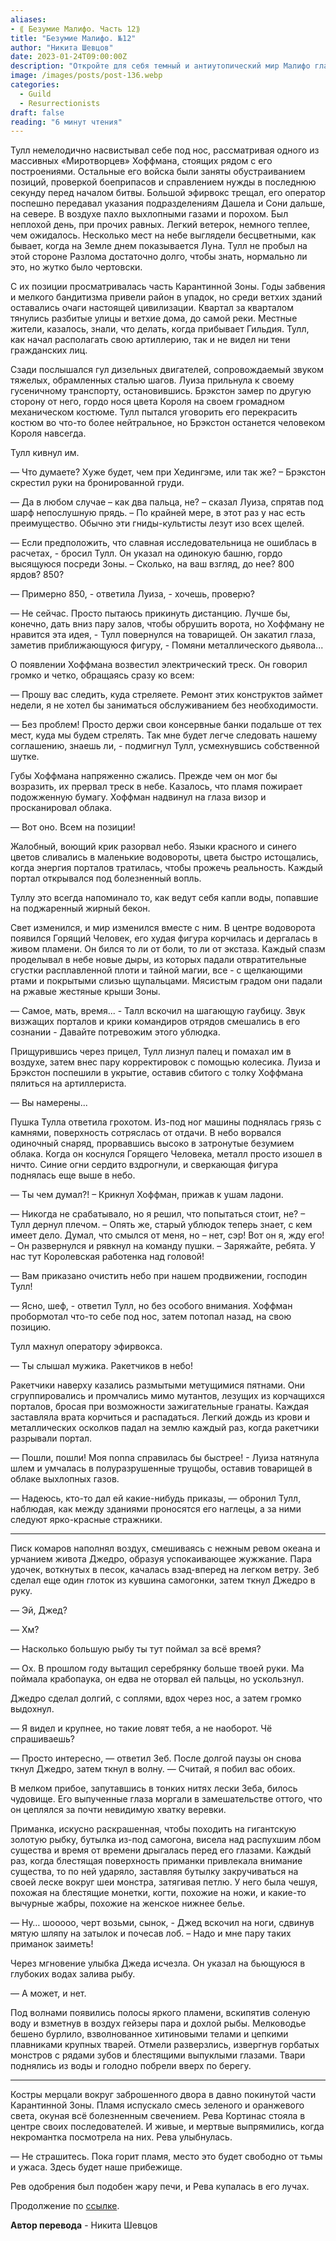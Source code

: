 ```yaml
---
aliases: 
- ⟪ Безумие Малифо. Часть 12⟫
title: "Безумие Малифо. №12"
author: "Никита Шевцов"
date: 2023-01-24T09:00:00Z
description: "Откройте для себя темный и антиутопический мир Малифо глазами Талла, военачальника, готовящегося к битве среди разлагающейся карантинной зоны. Следите за его наблюдениями за прибытием Гильдии и жуткой тишиной некогда цивилизованных улиц. Читайте дальше, чтобы испытать напряжение и неизвестность этой захватывающей истории."
image: /images/posts/post-136.webp
categories: 
  - Guild
  - Resurrectionists
draft: false
reading: "6 минут чтения"
---
```


Тулл немелодично насвистывал себе под нос, рассматривая одного из массивных «Миротворцев» Хоффмана, стоящих рядом с его построениями. Остальные его войска были заняты обустраиванием позиций, проверкой боеприпасов и справлением нужды в последнюю секунду перед началом битвы. Большой эфирвокс трещал, его оператор поспешно передавал указания подразделениям Дашела и Сони дальше, на севере. В воздухе пахло выхлопными газами и порохом. Был неплохой день, при прочих равных. Легкий ветерок, немного теплее, чем ожидалось. Несколько мест на небе выглядели бесцветными, как бывает, когда на Земле днем показывается Луна. Тулл не пробыл на этой стороне Разлома достаточно долго, чтобы знать, нормально ли это, но жутко было чертовски.

С их позиции просматривалась часть Карантинной Зоны. Годы забвения и мелкого бандитизма привели район в упадок, но среди ветхих зданий оставались очаги настоящей цивилизации. Квартал за кварталом тянулись разбитые улицы и ветхие дома, до самой реки. Местные жители, казалось, знали, что делать, когда прибывает Гильдия. Тулл, как начал располагать свою артиллерию, так и не видел ни тени гражданских лиц.

Сзади послышался гул дизельных двигателей, сопровождаемый звуком тяжелых, обрамленных сталью шагов. Луиза прильнула к своему гусеничному транспорту, остановившись. Брэкстон замер по другую сторону от него, гордо нося цвета Короля на своем громадном механическом костюме. Тулл пытался уговорить его перекрасить костюм во что-то более нейтральное, но Брэкстон останется человеком Короля навсегда.

Тулл кивнул им.

— Что думаете? Хуже будет, чем при Хедингэме, или так же? – Брэкстон скрестил руки на бронированной груди.

— Да в любом случае – как два пальца, не? – сказал Луиза, спрятав под шарф непослушную прядь. – По крайней мере, в этот раз у нас есть преимущество. Обычно эти гниды-культисты лезут изо всех щелей.

— Если предположить, что славная исследовательница не ошиблась в расчетах, - бросил Тулл. Он указал на одинокую башню, гордо высящуюся посреди Зоны. – Сколько, на ваш взгляд, до нее? 800 ярдов? 850?

— Примерно 850, - ответила Луиза, - хочешь, проверю?

— Не сейчас. Просто пытаюсь прикинуть дистанцию. Лучше бы, конечно, дать вниз пару залов, чтобы обрушить ворота, но Хоффману не нравится эта идея, - Тулл повернулся на товарищей. Он закатил глаза, заметив приближающуюся фигуру, - Помяни металлического дьявола...

О появлении Хоффмана возвестил электрический треск. Он говорил громко и четко, обращаясь сразу ко всем:

— Прошу вас следить, куда стреляете. Ремонт этих конструктов займет недели, я не хотел бы заниматься обслуживанием без необходимости.

— Без проблем! Просто держи свои консервные банки подальше от тех мест, куда мы будем стрелять. Так мне будет легче следовать нашему соглашению, знаешь ли, - подмигнул Тулл, усмехнувшись собственной шутке.

Губы Хоффмана напряженно сжались. Прежде чем он мог бы возразить, их прервал треск в небе. Казалось, что пламя пожирает подожженную бумагу. Хоффман надвинул на глаза визор и просканировал облака.

— Вот оно. Всем на позиции!

Жалобный, воющий крик разорвал небо. Языки красного и синего цветов сливались в маленькие водовороты, цвета быстро истощались, когда энергия порталов тратилась, чтобы прожечь реальность. Каждый портал открывался под болезненный вопль.

Туллу это всегда напоминало то, как ведут себя капли воды, попавшие на поджаренный жирный бекон.

Свет изменился, и мир изменился вместе с ним. В центре водоворота появился Горящий Человек, его худая фигура корчилась и дергалась в живом пламени. Он бился то ли от боли, то ли от экстаза. Каждый спазм проделывал в небе новые дыры, из которых падали отвратительные сгустки расплавленной плоти и тайной магии, все - с щелкающими ртами и покрытыми слизью щупальцами. Мясистым градом они падали на ржавые жестяные крыши Зоны.

— Самое, мать, время... - Талл вскочил на шагающую гаубицу. Звук визжащих порталов и крики командиров отрядов смешались в его сознании - Давайте потревожим этого ублюдка.

Прищурившись через прицел, Тулл лизнул палец и помахал им в воздухе, затем внес пару корректировок с помощью колесика. Луиза и Брэкстон поспешили в укрытие, оставив сбитого с толку Хоффмана пялиться на артиллериста.

— Вы намерены...

Пушка Тулла ответила грохотом. Из-под ног машины поднялась грязь с камнями, поверхность сотряслась от отдачи. В небо ворвался одиночный снаряд, прорвавшись высоко в затронутые безумием облака. Когда он коснулся Горящего Человека, металл просто изошел в ничто. Синие огни сердито вздрогнули, и сверкающая фигура поднялась еще выше в небо.

— Ты чем думал?! – Крикнул Хоффман, прижав к ушам ладони.

— Никогда не срабатывало, но я решил, что попытаться стоит, не? – Тулл дернул плечом. – Опять же, старый ублюдок теперь знает, с кем имеет дело. Думал, что смылся от меня, но – нет, сэр! Вот он я, жду его! – Он развернулся и рявкнул на команду пушки. – Заряжайте, ребята. У нас тут Королевская работенка над головой!

— Вам приказано очистить небо при нашем продвижении, господин Тулл!

— Ясно, шеф, - ответил Тулл, но без особого внимания. Хоффман пробормотал что-то себе под нос, затем потопал назад, на свою позицию.

Тулл махнул оператору эфирвокса.

— Ты слышал мужика. Ракетчиков в небо!

Ракетчики наверху казались размытыми метущимися пятнами. Они сгруппировались и промчались мимо мутантов, лезущих из корчащихся порталов, бросая при возможности зажигательные гранаты. Каждая заставляла врата корчиться и распадаться. Легкий дождь из крови и металлических осколков падал на землю каждый раз, когда ракетчики разрывали портал.

— Пошли, пошли! Моя nonna справилась бы быстрее! - Луиза натянула шлем и умчалась в полуразрушенные трущобы, оставив товарищей в облаке выхлопных газов.

— Надеюсь, кто-то дал ей какие-нибудь приказы, — обронил Тулл, наблюдая, как между зданиями проносятся его наглецы, а за ними следуют ярко-красные стражники.

----

Писк комаров наполнял воздух, смешиваясь с нежным ревом океана и урчанием живота Джедро, образуя успокаивающее жужжание. Пара удочек, воткнутых в песок, качалась взад-вперед на легком ветру. Зеб сделал еще один глоток из кувшина самогонки, затем ткнул Джедро в руку.

— Эй, Джед?

— Хм?

— Насколько большую рыбу ты тут поймал за всё время?

— Ох. В прошлом году вытащил серебрянку больше твоей руки. Ма поймала крабопаука, он едва не оторвал ей пальцы, но ускользнул.

Джедро сделал долгий, с соплями, вдох через нос, а затем громко выдохнул.

— Я видел и крупнее, но такие ловят тебя, а не наоборот. Чё спрашиваешь?

— Просто интересно, — ответил Зеб. После долгой паузы он снова ткнул Джедро, затем ткнул в волну. — Считай, я побил вас обоих.

В мелком прибое, запутавшись в тонких нитях лески Зеба, билось чудовище. Его выпученные глаза моргали в замешательстве оттого, что он цеплялся за почти невидимую хватку веревки.

Приманка, искусно раскрашенная, чтобы походить на гигантскую золотую рыбку, бутылка из-под самогона, висела над распухшим лбом существа и время от времени дрыгалась перед его глазами. Каждый раз, когда блестящая поверхность приманки привлекала внимание существа, то по ней ударяло, заставляя бутылку закручиваться на своей леске вокруг шеи монстра, затягивая петлю. У него была чешуя, похожая на блестящие монетки, когти, похожие на ножи, и какие-то вычурные жабры, похожие на женское нижнее белье.

— Ну… шооооо, черт возьми, сынок, - Джед вскочил на ноги, сдвинув мятую шляпу на затылок и почесав лоб. – Надо и мне пару таких приманок заиметь!

Через мгновение улыбка Джеда исчезла. Он указал на бьющуюся в глубоких водах залива рыбу.

— А может, и нет.

Под волнами появились полосы яркого пламени, вскипятив соленую воду и взметнув в воздух гейзеры пара и дохлой рыбы. Мелководье бешено бурлило, взволнованное хитиновыми телами и цепкими плавниками крупных тварей. Отмели разверзлись, извергнув горбатых монстров с рядами зубов и блестящими выпуклыми глазами. Твари поднялись из воды и голодно побрели вверх по берегу.

----

Костры мерцали вокруг заброшенного двора в давно покинутой части Карантинной Зоны. Пламя испускало смесь зеленого и оранжевого света, окуная всё болезненным свечением. Рева Кортинас стояла в центре своих последователей. И живые, и мертвые выпрямились, когда некромантка посмотрела на них. Рева улыбнулась.

— Не страшитесь. Пока горит пламя, место это будет свободно от тьмы и ужаса. Здесь будет наше прибежище.

Рев одобрения был подобен жару печи, и Рева купалась в его лучах.


Продолжение по [ссылке](http://malifaux.vercel.app/posts/post-148).


**Автор перевода** - Никита Шевцов